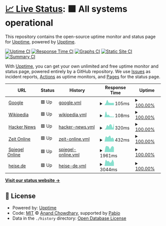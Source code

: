 # [📈 Live Status](https://torstenhildebrandt.github.io/upptime/): <!--live status--> **🟩 All systems operational**

This repository contains the open-source uptime monitor and status page for [Upptime](https://upptime.js.org), powered by [Upptime](https://github.com/upptime/upptime).

[![Uptime CI](https://github.com/TorstenHildebrandt/upptime/workflows/Uptime%20CI/badge.svg)](https://github.com/TorstenHildebrandt/upptime/actions?query=workflow%3A%22Uptime+CI%22)
[![Response Time CI](https://github.com/TorstenHildebrandt/upptime/workflows/Response%20Time%20CI/badge.svg)](https://github.com/TorstenHildebrandt/upptime/actions?query=workflow%3A%22Response+Time+CI%22)
[![Graphs CI](https://github.com/TorstenHildebrandt/upptime/workflows/Graphs%20CI/badge.svg)](https://github.com/TorstenHildebrandt/upptime/actions?query=workflow%3A%22Graphs+CI%22)
[![Static Site CI](https://github.com/TorstenHildebrandt/upptime/workflows/Static%20Site%20CI/badge.svg)](https://github.com/TorstenHildebrandt/upptime/actions?query=workflow%3A%22Static+Site+CI%22)
[![Summary CI](https://github.com/TorstenHildebrandt/upptime/workflows/Summary%20CI/badge.svg)](https://github.com/TorstenHildebrandt/upptime/actions?query=workflow%3A%22Summary+CI%22)

With [Upptime](https://upptime.js.org), you can get your own unlimited and free uptime monitor and status page, powered entirely by a GitHub repository. We use [Issues](https://github.com/upptime/upptime/issues) as incident reports, [Actions](https://github.com/TorstenHildebrandt/upptime/actions) as uptime monitors, and [Pages](https://upptime.github.io/upptime) for the status page.

<!--start: status pages-->
<!-- This summary is generated by Upptime (https://github.com/upptime/upptime) -->
<!-- Do not edit this manually, your changes will be overwritten -->
<!-- prettier-ignore -->
| URL | Status | History | Response Time | Uptime |
| --- | ------ | ------- | ------------- | ------ |
| <img alt="" src="https://icons.duckduckgo.com/ip3/www.google.com.ico" height="13"> [Google](https://www.google.com) | 🟩 Up | [google.yml](https://github.com/TorstenHildebrandt/upptime/commits/HEAD/history/google.yml) | <details><summary><img alt="Response time graph" src="./graphs/google/response-time-week.png" height="20"> 105ms</summary><br><a href="https://TorstenHildebrandt.github.io/upptime/history/google"><img alt="Response time 102" src="https://img.shields.io/endpoint?url=https%3A%2F%2Fraw.githubusercontent.com%2FTorstenHildebrandt%2Fupptime%2FHEAD%2Fapi%2Fgoogle%2Fresponse-time.json"></a><br><a href="https://TorstenHildebrandt.github.io/upptime/history/google"><img alt="24-hour response time 73" src="https://img.shields.io/endpoint?url=https%3A%2F%2Fraw.githubusercontent.com%2FTorstenHildebrandt%2Fupptime%2FHEAD%2Fapi%2Fgoogle%2Fresponse-time-day.json"></a><br><a href="https://TorstenHildebrandt.github.io/upptime/history/google"><img alt="7-day response time 105" src="https://img.shields.io/endpoint?url=https%3A%2F%2Fraw.githubusercontent.com%2FTorstenHildebrandt%2Fupptime%2FHEAD%2Fapi%2Fgoogle%2Fresponse-time-week.json"></a><br><a href="https://TorstenHildebrandt.github.io/upptime/history/google"><img alt="30-day response time 103" src="https://img.shields.io/endpoint?url=https%3A%2F%2Fraw.githubusercontent.com%2FTorstenHildebrandt%2Fupptime%2FHEAD%2Fapi%2Fgoogle%2Fresponse-time-month.json"></a><br><a href="https://TorstenHildebrandt.github.io/upptime/history/google"><img alt="1-year response time 102" src="https://img.shields.io/endpoint?url=https%3A%2F%2Fraw.githubusercontent.com%2FTorstenHildebrandt%2Fupptime%2FHEAD%2Fapi%2Fgoogle%2Fresponse-time-year.json"></a></details> | <details><summary><a href="https://TorstenHildebrandt.github.io/upptime/history/google">100.00%</a></summary><a href="https://TorstenHildebrandt.github.io/upptime/history/google"><img alt="All-time uptime 100.00%" src="https://img.shields.io/endpoint?url=https%3A%2F%2Fraw.githubusercontent.com%2FTorstenHildebrandt%2Fupptime%2FHEAD%2Fapi%2Fgoogle%2Fuptime.json"></a><br><a href="https://TorstenHildebrandt.github.io/upptime/history/google"><img alt="24-hour uptime 100.00%" src="https://img.shields.io/endpoint?url=https%3A%2F%2Fraw.githubusercontent.com%2FTorstenHildebrandt%2Fupptime%2FHEAD%2Fapi%2Fgoogle%2Fuptime-day.json"></a><br><a href="https://TorstenHildebrandt.github.io/upptime/history/google"><img alt="7-day uptime 100.00%" src="https://img.shields.io/endpoint?url=https%3A%2F%2Fraw.githubusercontent.com%2FTorstenHildebrandt%2Fupptime%2FHEAD%2Fapi%2Fgoogle%2Fuptime-week.json"></a><br><a href="https://TorstenHildebrandt.github.io/upptime/history/google"><img alt="30-day uptime 100.00%" src="https://img.shields.io/endpoint?url=https%3A%2F%2Fraw.githubusercontent.com%2FTorstenHildebrandt%2Fupptime%2FHEAD%2Fapi%2Fgoogle%2Fuptime-month.json"></a><br><a href="https://TorstenHildebrandt.github.io/upptime/history/google"><img alt="1-year uptime 100.00%" src="https://img.shields.io/endpoint?url=https%3A%2F%2Fraw.githubusercontent.com%2FTorstenHildebrandt%2Fupptime%2FHEAD%2Fapi%2Fgoogle%2Fuptime-year.json"></a></details>
| <img alt="" src="https://icons.duckduckgo.com/ip3/en.wikipedia.org.ico" height="13"> [Wikipedia](https://en.wikipedia.org) | 🟩 Up | [wikipedia.yml](https://github.com/TorstenHildebrandt/upptime/commits/HEAD/history/wikipedia.yml) | <details><summary><img alt="Response time graph" src="./graphs/wikipedia/response-time-week.png" height="20"> 108ms</summary><br><a href="https://TorstenHildebrandt.github.io/upptime/history/wikipedia"><img alt="Response time 194" src="https://img.shields.io/endpoint?url=https%3A%2F%2Fraw.githubusercontent.com%2FTorstenHildebrandt%2Fupptime%2FHEAD%2Fapi%2Fwikipedia%2Fresponse-time.json"></a><br><a href="https://TorstenHildebrandt.github.io/upptime/history/wikipedia"><img alt="24-hour response time 78" src="https://img.shields.io/endpoint?url=https%3A%2F%2Fraw.githubusercontent.com%2FTorstenHildebrandt%2Fupptime%2FHEAD%2Fapi%2Fwikipedia%2Fresponse-time-day.json"></a><br><a href="https://TorstenHildebrandt.github.io/upptime/history/wikipedia"><img alt="7-day response time 108" src="https://img.shields.io/endpoint?url=https%3A%2F%2Fraw.githubusercontent.com%2FTorstenHildebrandt%2Fupptime%2FHEAD%2Fapi%2Fwikipedia%2Fresponse-time-week.json"></a><br><a href="https://TorstenHildebrandt.github.io/upptime/history/wikipedia"><img alt="30-day response time 216" src="https://img.shields.io/endpoint?url=https%3A%2F%2Fraw.githubusercontent.com%2FTorstenHildebrandt%2Fupptime%2FHEAD%2Fapi%2Fwikipedia%2Fresponse-time-month.json"></a><br><a href="https://TorstenHildebrandt.github.io/upptime/history/wikipedia"><img alt="1-year response time 194" src="https://img.shields.io/endpoint?url=https%3A%2F%2Fraw.githubusercontent.com%2FTorstenHildebrandt%2Fupptime%2FHEAD%2Fapi%2Fwikipedia%2Fresponse-time-year.json"></a></details> | <details><summary><a href="https://TorstenHildebrandt.github.io/upptime/history/wikipedia">100.00%</a></summary><a href="https://TorstenHildebrandt.github.io/upptime/history/wikipedia"><img alt="All-time uptime 100.00%" src="https://img.shields.io/endpoint?url=https%3A%2F%2Fraw.githubusercontent.com%2FTorstenHildebrandt%2Fupptime%2FHEAD%2Fapi%2Fwikipedia%2Fuptime.json"></a><br><a href="https://TorstenHildebrandt.github.io/upptime/history/wikipedia"><img alt="24-hour uptime 100.00%" src="https://img.shields.io/endpoint?url=https%3A%2F%2Fraw.githubusercontent.com%2FTorstenHildebrandt%2Fupptime%2FHEAD%2Fapi%2Fwikipedia%2Fuptime-day.json"></a><br><a href="https://TorstenHildebrandt.github.io/upptime/history/wikipedia"><img alt="7-day uptime 100.00%" src="https://img.shields.io/endpoint?url=https%3A%2F%2Fraw.githubusercontent.com%2FTorstenHildebrandt%2Fupptime%2FHEAD%2Fapi%2Fwikipedia%2Fuptime-week.json"></a><br><a href="https://TorstenHildebrandt.github.io/upptime/history/wikipedia"><img alt="30-day uptime 100.00%" src="https://img.shields.io/endpoint?url=https%3A%2F%2Fraw.githubusercontent.com%2FTorstenHildebrandt%2Fupptime%2FHEAD%2Fapi%2Fwikipedia%2Fuptime-month.json"></a><br><a href="https://TorstenHildebrandt.github.io/upptime/history/wikipedia"><img alt="1-year uptime 100.00%" src="https://img.shields.io/endpoint?url=https%3A%2F%2Fraw.githubusercontent.com%2FTorstenHildebrandt%2Fupptime%2FHEAD%2Fapi%2Fwikipedia%2Fuptime-year.json"></a></details>
| <img alt="" src="https://icons.duckduckgo.com/ip3/news.ycombinator.com.ico" height="13"> [Hacker News](https://news.ycombinator.com) | 🟩 Up | [hacker-news.yml](https://github.com/TorstenHildebrandt/upptime/commits/HEAD/history/hacker-news.yml) | <details><summary><img alt="Response time graph" src="./graphs/hacker-news/response-time-week.png" height="20"> 320ms</summary><br><a href="https://TorstenHildebrandt.github.io/upptime/history/hacker-news"><img alt="Response time 321" src="https://img.shields.io/endpoint?url=https%3A%2F%2Fraw.githubusercontent.com%2FTorstenHildebrandt%2Fupptime%2FHEAD%2Fapi%2Fhacker-news%2Fresponse-time.json"></a><br><a href="https://TorstenHildebrandt.github.io/upptime/history/hacker-news"><img alt="24-hour response time 427" src="https://img.shields.io/endpoint?url=https%3A%2F%2Fraw.githubusercontent.com%2FTorstenHildebrandt%2Fupptime%2FHEAD%2Fapi%2Fhacker-news%2Fresponse-time-day.json"></a><br><a href="https://TorstenHildebrandt.github.io/upptime/history/hacker-news"><img alt="7-day response time 320" src="https://img.shields.io/endpoint?url=https%3A%2F%2Fraw.githubusercontent.com%2FTorstenHildebrandt%2Fupptime%2FHEAD%2Fapi%2Fhacker-news%2Fresponse-time-week.json"></a><br><a href="https://TorstenHildebrandt.github.io/upptime/history/hacker-news"><img alt="30-day response time 313" src="https://img.shields.io/endpoint?url=https%3A%2F%2Fraw.githubusercontent.com%2FTorstenHildebrandt%2Fupptime%2FHEAD%2Fapi%2Fhacker-news%2Fresponse-time-month.json"></a><br><a href="https://TorstenHildebrandt.github.io/upptime/history/hacker-news"><img alt="1-year response time 321" src="https://img.shields.io/endpoint?url=https%3A%2F%2Fraw.githubusercontent.com%2FTorstenHildebrandt%2Fupptime%2FHEAD%2Fapi%2Fhacker-news%2Fresponse-time-year.json"></a></details> | <details><summary><a href="https://TorstenHildebrandt.github.io/upptime/history/hacker-news">100.00%</a></summary><a href="https://TorstenHildebrandt.github.io/upptime/history/hacker-news"><img alt="All-time uptime 100.00%" src="https://img.shields.io/endpoint?url=https%3A%2F%2Fraw.githubusercontent.com%2FTorstenHildebrandt%2Fupptime%2FHEAD%2Fapi%2Fhacker-news%2Fuptime.json"></a><br><a href="https://TorstenHildebrandt.github.io/upptime/history/hacker-news"><img alt="24-hour uptime 100.00%" src="https://img.shields.io/endpoint?url=https%3A%2F%2Fraw.githubusercontent.com%2FTorstenHildebrandt%2Fupptime%2FHEAD%2Fapi%2Fhacker-news%2Fuptime-day.json"></a><br><a href="https://TorstenHildebrandt.github.io/upptime/history/hacker-news"><img alt="7-day uptime 100.00%" src="https://img.shields.io/endpoint?url=https%3A%2F%2Fraw.githubusercontent.com%2FTorstenHildebrandt%2Fupptime%2FHEAD%2Fapi%2Fhacker-news%2Fuptime-week.json"></a><br><a href="https://TorstenHildebrandt.github.io/upptime/history/hacker-news"><img alt="30-day uptime 100.00%" src="https://img.shields.io/endpoint?url=https%3A%2F%2Fraw.githubusercontent.com%2FTorstenHildebrandt%2Fupptime%2FHEAD%2Fapi%2Fhacker-news%2Fuptime-month.json"></a><br><a href="https://TorstenHildebrandt.github.io/upptime/history/hacker-news"><img alt="1-year uptime 100.00%" src="https://img.shields.io/endpoint?url=https%3A%2F%2Fraw.githubusercontent.com%2FTorstenHildebrandt%2Fupptime%2FHEAD%2Fapi%2Fhacker-news%2Fuptime-year.json"></a></details>
| <img alt="" src="https://icons.duckduckgo.com/ip3/www.zeit.de.ico" height="13"> [Zeit Online](https://www.zeit.de) | 🟩 Up | [zeit-online.yml](https://github.com/TorstenHildebrandt/upptime/commits/HEAD/history/zeit-online.yml) | <details><summary><img alt="Response time graph" src="./graphs/zeit-online/response-time-week.png" height="20"> 432ms</summary><br><a href="https://TorstenHildebrandt.github.io/upptime/history/zeit-online"><img alt="Response time 607" src="https://img.shields.io/endpoint?url=https%3A%2F%2Fraw.githubusercontent.com%2FTorstenHildebrandt%2Fupptime%2FHEAD%2Fapi%2Fzeit-online%2Fresponse-time.json"></a><br><a href="https://TorstenHildebrandt.github.io/upptime/history/zeit-online"><img alt="24-hour response time 266" src="https://img.shields.io/endpoint?url=https%3A%2F%2Fraw.githubusercontent.com%2FTorstenHildebrandt%2Fupptime%2FHEAD%2Fapi%2Fzeit-online%2Fresponse-time-day.json"></a><br><a href="https://TorstenHildebrandt.github.io/upptime/history/zeit-online"><img alt="7-day response time 432" src="https://img.shields.io/endpoint?url=https%3A%2F%2Fraw.githubusercontent.com%2FTorstenHildebrandt%2Fupptime%2FHEAD%2Fapi%2Fzeit-online%2Fresponse-time-week.json"></a><br><a href="https://TorstenHildebrandt.github.io/upptime/history/zeit-online"><img alt="30-day response time 565" src="https://img.shields.io/endpoint?url=https%3A%2F%2Fraw.githubusercontent.com%2FTorstenHildebrandt%2Fupptime%2FHEAD%2Fapi%2Fzeit-online%2Fresponse-time-month.json"></a><br><a href="https://TorstenHildebrandt.github.io/upptime/history/zeit-online"><img alt="1-year response time 607" src="https://img.shields.io/endpoint?url=https%3A%2F%2Fraw.githubusercontent.com%2FTorstenHildebrandt%2Fupptime%2FHEAD%2Fapi%2Fzeit-online%2Fresponse-time-year.json"></a></details> | <details><summary><a href="https://TorstenHildebrandt.github.io/upptime/history/zeit-online">100.00%</a></summary><a href="https://TorstenHildebrandt.github.io/upptime/history/zeit-online"><img alt="All-time uptime 100.00%" src="https://img.shields.io/endpoint?url=https%3A%2F%2Fraw.githubusercontent.com%2FTorstenHildebrandt%2Fupptime%2FHEAD%2Fapi%2Fzeit-online%2Fuptime.json"></a><br><a href="https://TorstenHildebrandt.github.io/upptime/history/zeit-online"><img alt="24-hour uptime 100.00%" src="https://img.shields.io/endpoint?url=https%3A%2F%2Fraw.githubusercontent.com%2FTorstenHildebrandt%2Fupptime%2FHEAD%2Fapi%2Fzeit-online%2Fuptime-day.json"></a><br><a href="https://TorstenHildebrandt.github.io/upptime/history/zeit-online"><img alt="7-day uptime 100.00%" src="https://img.shields.io/endpoint?url=https%3A%2F%2Fraw.githubusercontent.com%2FTorstenHildebrandt%2Fupptime%2FHEAD%2Fapi%2Fzeit-online%2Fuptime-week.json"></a><br><a href="https://TorstenHildebrandt.github.io/upptime/history/zeit-online"><img alt="30-day uptime 100.00%" src="https://img.shields.io/endpoint?url=https%3A%2F%2Fraw.githubusercontent.com%2FTorstenHildebrandt%2Fupptime%2FHEAD%2Fapi%2Fzeit-online%2Fuptime-month.json"></a><br><a href="https://TorstenHildebrandt.github.io/upptime/history/zeit-online"><img alt="1-year uptime 100.00%" src="https://img.shields.io/endpoint?url=https%3A%2F%2Fraw.githubusercontent.com%2FTorstenHildebrandt%2Fupptime%2FHEAD%2Fapi%2Fzeit-online%2Fuptime-year.json"></a></details>
| <img alt="" src="https://icons.duckduckgo.com/ip3/www.spiegel.de.ico" height="13"> [Spiegel Online](https://www.spiegel.de) | 🟩 Up | [spiegel-online.yml](https://github.com/TorstenHildebrandt/upptime/commits/HEAD/history/spiegel-online.yml) | <details><summary><img alt="Response time graph" src="./graphs/spiegel-online/response-time-week.png" height="20"> 1961ms</summary><br><a href="https://TorstenHildebrandt.github.io/upptime/history/spiegel-online"><img alt="Response time 2157" src="https://img.shields.io/endpoint?url=https%3A%2F%2Fraw.githubusercontent.com%2FTorstenHildebrandt%2Fupptime%2FHEAD%2Fapi%2Fspiegel-online%2Fresponse-time.json"></a><br><a href="https://TorstenHildebrandt.github.io/upptime/history/spiegel-online"><img alt="24-hour response time 1918" src="https://img.shields.io/endpoint?url=https%3A%2F%2Fraw.githubusercontent.com%2FTorstenHildebrandt%2Fupptime%2FHEAD%2Fapi%2Fspiegel-online%2Fresponse-time-day.json"></a><br><a href="https://TorstenHildebrandt.github.io/upptime/history/spiegel-online"><img alt="7-day response time 1961" src="https://img.shields.io/endpoint?url=https%3A%2F%2Fraw.githubusercontent.com%2FTorstenHildebrandt%2Fupptime%2FHEAD%2Fapi%2Fspiegel-online%2Fresponse-time-week.json"></a><br><a href="https://TorstenHildebrandt.github.io/upptime/history/spiegel-online"><img alt="30-day response time 2008" src="https://img.shields.io/endpoint?url=https%3A%2F%2Fraw.githubusercontent.com%2FTorstenHildebrandt%2Fupptime%2FHEAD%2Fapi%2Fspiegel-online%2Fresponse-time-month.json"></a><br><a href="https://TorstenHildebrandt.github.io/upptime/history/spiegel-online"><img alt="1-year response time 2157" src="https://img.shields.io/endpoint?url=https%3A%2F%2Fraw.githubusercontent.com%2FTorstenHildebrandt%2Fupptime%2FHEAD%2Fapi%2Fspiegel-online%2Fresponse-time-year.json"></a></details> | <details><summary><a href="https://TorstenHildebrandt.github.io/upptime/history/spiegel-online">100.00%</a></summary><a href="https://TorstenHildebrandt.github.io/upptime/history/spiegel-online"><img alt="All-time uptime 99.13%" src="https://img.shields.io/endpoint?url=https%3A%2F%2Fraw.githubusercontent.com%2FTorstenHildebrandt%2Fupptime%2FHEAD%2Fapi%2Fspiegel-online%2Fuptime.json"></a><br><a href="https://TorstenHildebrandt.github.io/upptime/history/spiegel-online"><img alt="24-hour uptime 100.00%" src="https://img.shields.io/endpoint?url=https%3A%2F%2Fraw.githubusercontent.com%2FTorstenHildebrandt%2Fupptime%2FHEAD%2Fapi%2Fspiegel-online%2Fuptime-day.json"></a><br><a href="https://TorstenHildebrandt.github.io/upptime/history/spiegel-online"><img alt="7-day uptime 100.00%" src="https://img.shields.io/endpoint?url=https%3A%2F%2Fraw.githubusercontent.com%2FTorstenHildebrandt%2Fupptime%2FHEAD%2Fapi%2Fspiegel-online%2Fuptime-week.json"></a><br><a href="https://TorstenHildebrandt.github.io/upptime/history/spiegel-online"><img alt="30-day uptime 100.00%" src="https://img.shields.io/endpoint?url=https%3A%2F%2Fraw.githubusercontent.com%2FTorstenHildebrandt%2Fupptime%2FHEAD%2Fapi%2Fspiegel-online%2Fuptime-month.json"></a><br><a href="https://TorstenHildebrandt.github.io/upptime/history/spiegel-online"><img alt="1-year uptime 99.13%" src="https://img.shields.io/endpoint?url=https%3A%2F%2Fraw.githubusercontent.com%2FTorstenHildebrandt%2Fupptime%2FHEAD%2Fapi%2Fspiegel-online%2Fuptime-year.json"></a></details>
| <img alt="" src="https://icons.duckduckgo.com/ip3/heise.de.ico" height="13"> [heise.de](https://heise.de) | 🟩 Up | [heise-de.yml](https://github.com/TorstenHildebrandt/upptime/commits/HEAD/history/heise-de.yml) | <details><summary><img alt="Response time graph" src="./graphs/heise-de/response-time-week.png" height="20"> 3044ms</summary><br><a href="https://TorstenHildebrandt.github.io/upptime/history/heise-de"><img alt="Response time 3179" src="https://img.shields.io/endpoint?url=https%3A%2F%2Fraw.githubusercontent.com%2FTorstenHildebrandt%2Fupptime%2FHEAD%2Fapi%2Fheise-de%2Fresponse-time.json"></a><br><a href="https://TorstenHildebrandt.github.io/upptime/history/heise-de"><img alt="24-hour response time 2568" src="https://img.shields.io/endpoint?url=https%3A%2F%2Fraw.githubusercontent.com%2FTorstenHildebrandt%2Fupptime%2FHEAD%2Fapi%2Fheise-de%2Fresponse-time-day.json"></a><br><a href="https://TorstenHildebrandt.github.io/upptime/history/heise-de"><img alt="7-day response time 3044" src="https://img.shields.io/endpoint?url=https%3A%2F%2Fraw.githubusercontent.com%2FTorstenHildebrandt%2Fupptime%2FHEAD%2Fapi%2Fheise-de%2Fresponse-time-week.json"></a><br><a href="https://TorstenHildebrandt.github.io/upptime/history/heise-de"><img alt="30-day response time 3113" src="https://img.shields.io/endpoint?url=https%3A%2F%2Fraw.githubusercontent.com%2FTorstenHildebrandt%2Fupptime%2FHEAD%2Fapi%2Fheise-de%2Fresponse-time-month.json"></a><br><a href="https://TorstenHildebrandt.github.io/upptime/history/heise-de"><img alt="1-year response time 3179" src="https://img.shields.io/endpoint?url=https%3A%2F%2Fraw.githubusercontent.com%2FTorstenHildebrandt%2Fupptime%2FHEAD%2Fapi%2Fheise-de%2Fresponse-time-year.json"></a></details> | <details><summary><a href="https://TorstenHildebrandt.github.io/upptime/history/heise-de">100.00%</a></summary><a href="https://TorstenHildebrandt.github.io/upptime/history/heise-de"><img alt="All-time uptime 99.97%" src="https://img.shields.io/endpoint?url=https%3A%2F%2Fraw.githubusercontent.com%2FTorstenHildebrandt%2Fupptime%2FHEAD%2Fapi%2Fheise-de%2Fuptime.json"></a><br><a href="https://TorstenHildebrandt.github.io/upptime/history/heise-de"><img alt="24-hour uptime 100.00%" src="https://img.shields.io/endpoint?url=https%3A%2F%2Fraw.githubusercontent.com%2FTorstenHildebrandt%2Fupptime%2FHEAD%2Fapi%2Fheise-de%2Fuptime-day.json"></a><br><a href="https://TorstenHildebrandt.github.io/upptime/history/heise-de"><img alt="7-day uptime 100.00%" src="https://img.shields.io/endpoint?url=https%3A%2F%2Fraw.githubusercontent.com%2FTorstenHildebrandt%2Fupptime%2FHEAD%2Fapi%2Fheise-de%2Fuptime-week.json"></a><br><a href="https://TorstenHildebrandt.github.io/upptime/history/heise-de"><img alt="30-day uptime 100.00%" src="https://img.shields.io/endpoint?url=https%3A%2F%2Fraw.githubusercontent.com%2FTorstenHildebrandt%2Fupptime%2FHEAD%2Fapi%2Fheise-de%2Fuptime-month.json"></a><br><a href="https://TorstenHildebrandt.github.io/upptime/history/heise-de"><img alt="1-year uptime 99.97%" src="https://img.shields.io/endpoint?url=https%3A%2F%2Fraw.githubusercontent.com%2FTorstenHildebrandt%2Fupptime%2FHEAD%2Fapi%2Fheise-de%2Fuptime-year.json"></a></details>

<!--end: status pages-->

[**Visit our status website →**](https://torstenhildebrandt.github.io/upptime/)

## 📄 License

- Powered by: [Upptime](https://github.com/upptime/upptime)
- Code: [MIT](./LICENSE) © [Anand Chowdhary](https://anandchowdhary.com), supported by [Pabio](https://pabio.com)
- Data in the `./history` directory: [Open Database License](https://opendatacommons.org/licenses/odbl/1-0/)
